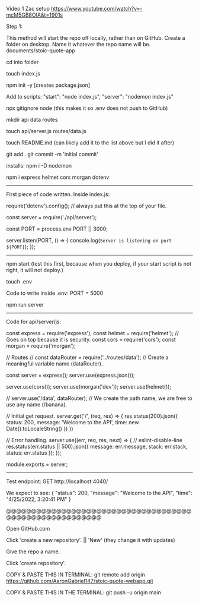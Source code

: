 Video 1 Zac setup https://www.youtube.com/watch?v=-mcM5GB8OIA&t=1901s

Step 1:

This method will start the repo off locally, rather than on GitHub.
Create a folder on desktop. Name it whatever the repo name will be.
documents/stoic-quote-app

cd into folder


touch index.js


npm init -y [creates package.json]


Add to scripts:
    "start": "node index.js",
    "server": "nodemon index.js"


npx gitignore node (this makes it so .env does not push to GitHub)


mkdir api data routes


touch api/server.js routes/data.js


touch README.md  (can likely add it to the list above but I did it after)


git add .
git commit -m 'initial commit'


installs:
npm i -D nodemon


npm i express helmet cors morgan dotenv


_________________________________


First piece of code written. Inside index.js:


require('dotenv').config();  // always put this at the top of your file.

const server = require('./api/server');

const PORT = process.env.PORT || 3000;



server.listen(PORT, () => {
    console.log(`Server is listening on port ${PORT}`);
});


__________________________________



npm start (test this first, because when you deploy, if your start script is not right, it will not deploy.)


touch .env


Code to write inside .env:
PORT = 5000

npm run server


___________________________________________


Code for api/server/js:


const express = require('express');
const helmet = require('helmet');   // Goes on top because it is security. 
const cors = require('cors');
const morgan = require('morgan');

// Routes
// const dataRouter = require('../routes/data');  // Create a meaningful variable name (dataRouter).

const server = express();
server.use(express.json());

server.use(cors());
server.use(morgan('dev'));
server.use(helmet());

// server.use('/data', dataRouter); // We create the path name, we are free to use any name (/banana).


// Initial get request.
server.get('/', (req, res) => {
    res.status(200).json({
        status: 200,
        message: 'Welcome to the API',
        time: new Date().toLocaleString()
    })
})


// Error handling.
server.use((err, req, res, next) => { // eslint-disable-line
    res.status(err.status || 500).json({
        message: err.message,
        stack: err.stack,
        status: err.status
    });
});


module.exports = server;



______________________________________________________




Test endpoint: 
GET http://localhost:4040/

We expect to see:
{
  "status": 200,
  "message": "Welcome to the API",
  "time": "4/25/2022, 3:20:41 PM"
}



@@@@@@@@@@@@@@@@@@@@@@@@@@@@@@@@@@@@@@@@@@@@@@@@@@@@@@@@


Open GitHub.com


Click 'create a new repository'. || 'New' (they change it with updates)


Give the repo a name.


Click 'create repository'.


COPY & PASTE THIS IN TERMINAL:
git remote add origin https://github.com/AaronGabriel147/stoic-quote-webapp.git


COPY & PASTE THIS IN THE TERMINAL:
git push -u origin main







